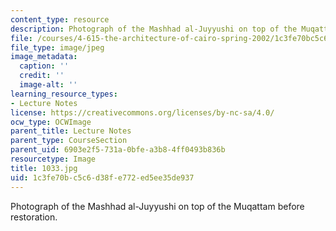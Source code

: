 ```yaml
---
content_type: resource
description: Photograph of the Mashhad al-Juyyushi on top of the Muqattam before restoration.
file: /courses/4-615-the-architecture-of-cairo-spring-2002/1c3fe70bc5c6d38fe772ed5ee35de937_1033.jpg
file_type: image/jpeg
image_metadata:
  caption: ''
  credit: ''
  image-alt: ''
learning_resource_types:
- Lecture Notes
license: https://creativecommons.org/licenses/by-nc-sa/4.0/
ocw_type: OCWImage
parent_title: Lecture Notes
parent_type: CourseSection
parent_uid: 6903e2f5-731a-0bfe-a3b8-4ff0493b836b
resourcetype: Image
title: 1033.jpg
uid: 1c3fe70b-c5c6-d38f-e772-ed5ee35de937
---
```

Photograph of the Mashhad al-Juyyushi on top of the Muqattam before restoration.